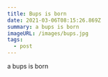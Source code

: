 ```yaml
---
title: Bups is born
date: 2021-03-06T08:15:26.869Z
summary: a bups is born
imageURL: /images/bups.jpg
tags:
  - post
---
```

a bups is born